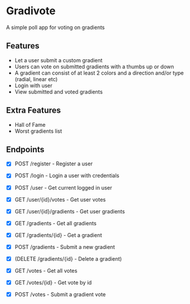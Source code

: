 # Gradivote
A simple poll app for voting on gradients

## Features
- Let a user submit a custom gradient
- Users can vote on submitted gradients with a thumbs up or down
- A gradient can consist of at least 2 colors and a direction and/or type (radial, linear etc)
- Login with user
- View submitted and voted gradients
  
## Extra Features
- Hall of Fame
- Worst gradients list

## Endpoints
- [x] POST /register - Register a user  
- [x] POST /login - Login a user with credentials  

- [x] POST /user - Get current logged in user  
- [x] GET /user/{id}/votes - Get user votes  
- [x] GET /user/{id}/gradients - Get user gradients  

- [x] GET /gradients - Get all gradients  
- [x] GET /gradients/{id} - Get a gradient    
- [x] POST /gradients - Submit a new gradient  
- [x] (DELETE /gradients/{id} - Delete a gradient)  

- [x] GET /votes - Get all votes
- [x] GET /votes/{id} - Get vote by id
- [x] POST /votes - Submit a gradient vote  
